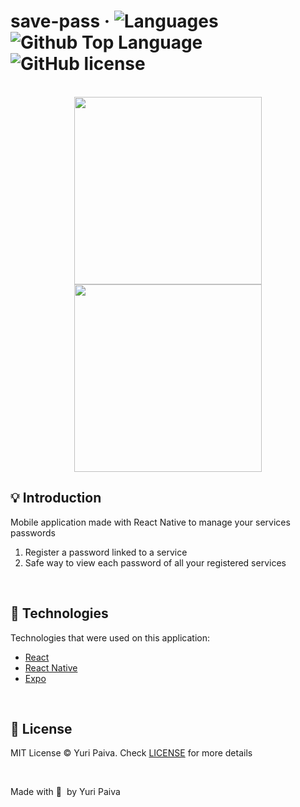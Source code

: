 # save-pass &middot; ![Languages](https://img.shields.io/github/languages/count/yuriqpaiva/save-pass?color=blueviolet) ![Github Top Language](https://img.shields.io/github/languages/top/yuriqpaiva/save-pass?color=blue) ![GitHub license](https://img.shields.io/badge/license-MIT-red)

<br/>

<div align="center">
<img align="center" src="https://i.ibb.co/yWpCYxt/Simulator-Screen-Shot-i-Phone-13-2022-08-23-at-15-14-32.png" with="300px" height="300px" />
<img align="center" src="https://i.ibb.co/yh1zWys/Simulator-Screen-Shot-i-Phone-13-2022-08-23-at-15-14-47.png" with="300px" height="300px" />
</div>

## 💡 Introduction

Mobile application made with React Native to manage your services passwords

1. Register a password linked to a service
2. Safe way to view each password of all your registered services

<br/>

## 🧪 Technologies

Technologies that were used on this application:

- [React](https://reactjs.org)
- [React Native](https://reactnative.dev/)
- [Expo](https://expo.dev/)

<br/>

## 📝 License

MIT License © Yuri Paiva. Check [LICENSE](LICENSE) for more details

<br/>

Made with 💜 &nbsp;by Yuri Paiva
